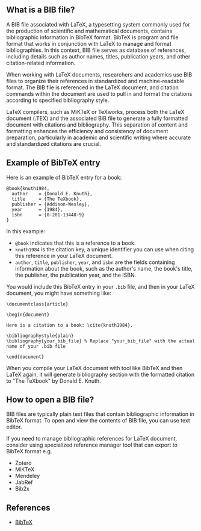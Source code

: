 ## What is a BIB file?

A BIB file associated with LaTeX, a typesetting system commonly used for the production of scientific and mathematical documents, contains bibliographic information in BibTeX format. BibTeX is program and file format that works in conjunction with LaTeX to manage and format bibliographies. In this context, BIB file serves as database of references, including details such as author names, titles, publication years, and other citation-related information.

When working with LaTeX documents, researchers and academics use BIB files to organize their references in standardized and machine-readable format. The BIB file is referenced in the LaTeX document, and citation commands within the document are used to pull in and format the citations according to specified bibliography style.

LaTeX compilers, such as MiKTeX or TeXworks, process both the LaTeX document (.TEX) and the associated BIB file to generate a fully formatted document with citations and bibliography. This separation of content and formatting enhances the efficiency and consistency of document preparation, particularly in academic and scientific writing where accurate and standardized citations are crucial.

## Example of BibTeX entry

Here is an example of BibTeX entry for a book:

```
@book{knuth1984,
  author    = {Donald E. Knuth},
  title     = {The TeXbook},
  publisher = {Addison-Wesley},
  year      = {1984},
  isbn      = {0-201-13448-9}
}
``` 

In this example:

-   `@book` indicates that this is a reference to a book.
-   `knuth1984` is the citation key, a unique identifier you can use when citing this reference in your LaTeX document.
-   `author`, `title`, `publisher`, `year`, and `isbn` are the fields containing information about the book, such as the author's name, the book's title, the publisher, the publication year, and the ISBN.

You would include this BibTeX entry in your `.bib` file, and then in your LaTeX document, you might have something like:

```
\documentclass{article}

\begin{document}

Here is a citation to a book: \cite{knuth1984}.

\bibliographystyle{plain}
\bibliography{your_bib_file} % Replace "your_bib_file" with the actual name of your .bib file

\end{document}
``` 

When you compile your LaTeX document with tool like BibTeX and then LaTeX again, it will generate bibliography section with the formatted citation to "The TeXbook" by Donald E. Knuth.

## How to open a BIB file?

BIB files are typically plain text files that contain bibliographic information in BibTeX format. To open and view the contents of BIB file, you can use text editor.

If you need to manage bibliographic references for LaTeX document, consider using specialized reference manager tool that can export to BibTeX format e.g. 

- Zotero
- MiKTeX
- Mendeley
- JabRef
- Bib2x

## References
- [BibTeX](https://en.wikipedia.org/wiki/BibTeX)

